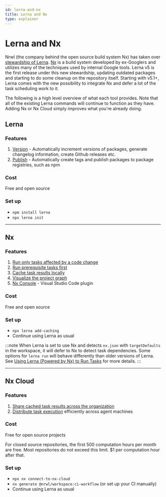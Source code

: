 ```yaml
---
id: lerna-and-nx
title: Lerna and Nx
type: explainer
---
```


# Lerna and Nx

Nrwl (the company behind the open source build system Nx) has taken over [stewardship of Lerna](https://dev.to/nrwl/lerna-is-dead-long-live-lerna-3jal). [Nx](https://nx.dev) is a build system developed by ex-Googlers and utilizes many of the techniques used by internal Google tools. Lerna v5 is the first release under this new stewardship, updating outdated packages and starting to do some cleanup on the repository itself. Starting with v5.1+, Lerna comes with the new possibility to integrate Nx and defer a lot of the task scheduling work to it.

The following is a high level overview of what each tool provides. Note that all of the existing Lerna commands will continue to function as they have. Adding Nx or Nx Cloud simply improves what you're already doing.

## Lerna

### Features

1. [Version](./features/version-and-publish) - Automatically increment versions of packages, generate changelog information, create Github releases etc.
2. [Publish](./features/version-and-publish) - Automatically create tags and publish packages to package registries, such as npm

### Cost

Free and open source

### Set up

- `npm install lerna`
- `npx lerna init`

---

## Nx

### Features

1. [Run only tasks affected by a code change](./features/run-tasks)
2. [Run prerequisite tasks first](./features/run-tasks)
3. [Cache task results locally](./features/cache-tasks)
4. [Visualize the project graph](./features/project-graph)
5. [Nx Console](./features/editor-integrations#nx-console-for-vscode) - Visual Studio Code plugin

### Cost

Free and open source

### Set up

- `npx lerna add-caching`
- Continue using Lerna as usual

:::note
When Lerna is set to use Nx and detects `nx.json` with `targetDefaults` in the workspace, it will defer to Nx to detect task dependencies. Some options for `lerna run` will behave differently than older versions of Lerna. See [Using Lerna (Powered by Nx) to Run Tasks](docs/lerna6-obsolete-options.md) for more details.
:::

---

## Nx Cloud

### Features

1. [Share cached task results across the organization](./features/cache-tasks#distributed-computation-caching)
2. [Distribute task execution](./features/distribute-tasks) efficiently across agent machines

### Cost

Free for open source projects

For closed source repositories, the first 500 computation hours per month are free. Most repositories do not exceed this limit. $1 per computation hour after that.

### Set up

- `npx nx connect-to-nx-cloud`
- `nx generate @nrwl/workspace:ci-workflow` (or set up your CI manually)
- Continue using Lerna as usual

